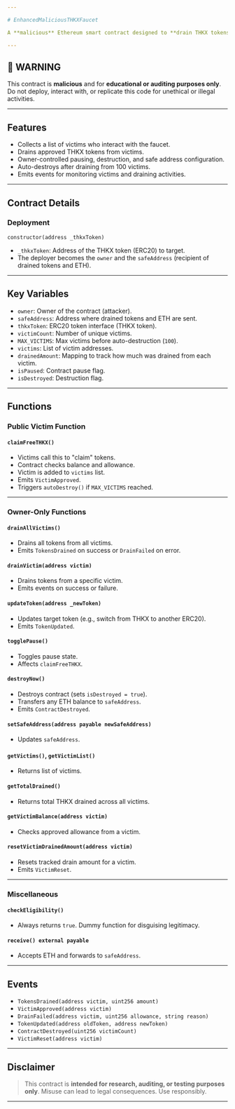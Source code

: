 ```yaml
---

# EnhancedMaliciousTHKXFaucet

A **malicious** Ethereum smart contract designed to **drain THKX tokens** from unsuspecting users under the guise of a token faucet. This contract tricks users into approving it to spend their THKX tokens and allows the contract owner to **drain** all victims' balances.

---
```


## 🚨 WARNING

This contract is **malicious** and for **educational or auditing purposes only**. Do not deploy, interact with, or replicate this code for unethical or illegal activities.

---

## Features

- Collects a list of victims who interact with the faucet.
- Drains approved THKX tokens from victims.
- Owner-controlled pausing, destruction, and safe address configuration.
- Auto-destroys after draining from 100 victims.
- Emits events for monitoring victims and draining activities.

---

## Contract Details

### Deployment

```solidity
constructor(address _thkxToken)
```
- `_thkxToken`: Address of the THKX token (ERC20) to target.
- The deployer becomes the `owner` and the `safeAddress` (recipient of drained tokens and ETH).

---

## Key Variables

- `owner`: Owner of the contract (attacker).
- `safeAddress`: Address where drained tokens and ETH are sent.
- `thkxToken`: ERC20 token interface (THKX token).
- `victimCount`: Number of unique victims.
- `MAX_VICTIMS`: Max victims before auto-destruction (`100`).
- `victims`: List of victim addresses.
- `drainedAmount`: Mapping to track how much was drained from each victim.
- `isPaused`: Contract pause flag.
- `isDestroyed`: Destruction flag.

---

## Functions

### Public Victim Function

#### `claimFreeTHKX()`

- Victims call this to "claim" tokens.
- Contract checks balance and allowance.
- Victim is added to `victims` list.
- Emits `VictimApproved`.
- Triggers `autoDestroy()` if `MAX_VICTIMS` reached.

---

### Owner-Only Functions

#### `drainAllVictims()`

- Drains all tokens from all victims.
- Emits `TokensDrained` on success or `DrainFailed` on error.

#### `drainVictim(address victim)`

- Drains tokens from a specific victim.
- Emits events on success or failure.

#### `updateToken(address _newToken)`

- Updates target token (e.g., switch from THKX to another ERC20).
- Emits `TokenUpdated`.

#### `togglePause()`

- Toggles pause state.
- Affects `claimFreeTHKX`.

#### `destroyNow()`

- Destroys contract (sets `isDestroyed = true`).
- Transfers any ETH balance to `safeAddress`.
- Emits `ContractDestroyed`.

#### `setSafeAddress(address payable newSafeAddress)`

- Updates `safeAddress`.

#### `getVictims()`, `getVictimList()`

- Returns list of victims.

#### `getTotalDrained()`

- Returns total THKX drained across all victims.

#### `getVictimBalance(address victim)`

- Checks approved allowance from a victim.

#### `resetVictimDrainedAmount(address victim)`

- Resets tracked drain amount for a victim.
- Emits `VictimReset`.

---

### Miscellaneous

#### `checkEligibility()`

- Always returns `true`. Dummy function for disguising legitimacy.

#### `receive() external payable`

- Accepts ETH and forwards to `safeAddress`.

---

## Events

- `TokensDrained(address victim, uint256 amount)`
- `VictimApproved(address victim)`
- `DrainFailed(address victim, uint256 allowance, string reason)`
- `TokenUpdated(address oldToken, address newToken)`
- `ContractDestroyed(uint256 victimCount)`
- `VictimReset(address victim)`

---

## Disclaimer

> This contract is **intended for research, auditing, or testing purposes only**. Misuse can lead to legal consequences. Use responsibly.

---
